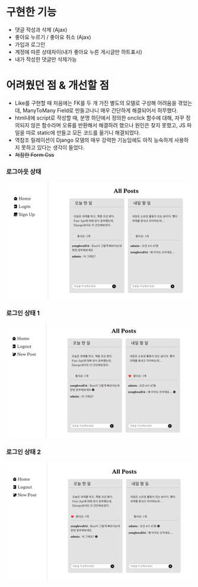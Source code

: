 # 구현한 기능
- 댓글 작성과 삭제 (Ajax)
- 좋아요 누르기 / 좋아요 취소 (Ajax)
- 가입과 로그인
- 계정에 따른 상태차이(내가 좋아요 누른 게시글만 하트표시)
- 내가 작성한 댓글만 삭제가능

# 어려웠던 점 & 개선할 점
- Like를 구현할 때 처음에는 FK를 두 개 가진 별도의 모델로 구성해 어려움을 겪었는데, ManyToMany Field로 만들고나니 매우 간단하게 해결되어서 허무했다.
- html내에 script로 작성할 때, 분명 하단에서 정의한 onclick 함수에 대해, 자꾸 정의되지 않은 함수라며 오류를 반환해서 해결하려 했으나 원인은 찾지 못했고, JS 파일을 따로 static에 만들고 모든 코드를 옮기니 해결되었다.
- 역참조 릴레이션이 Django 모델의 매우 강력한 기능임에도 아직 능숙하게 사용하지 못하고 있다는 생각이 들었다.
- ~~처참한 Form Css~~

### 로그아웃 상태
<img src="images/logout.png"/>

### 로그인 상태 1
<img src="images/byAccount.png"/>

### 로그인 상태 2
<img src="images/byAccount2.png"/>